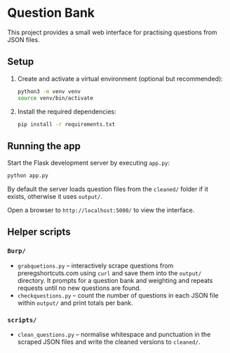 # Question Bank

This project provides a small web interface for practising questions from JSON files.

## Setup

1. Create and activate a virtual environment (optional but recommended):

   ```bash
   python3 -m venv venv
   source venv/bin/activate
   ```

2. Install the required dependencies:

   ```bash
   pip install -r requirements.txt
   ```

## Running the app

Start the Flask development server by executing `app.py`:

```bash
python app.py
```

By default the server loads question files from the `cleaned/` folder if it exists, otherwise it uses `output/`.

Open a browser to `http://localhost:5000/` to view the interface.

## Helper scripts

### `Burp/`

* `grabquetions.py` – interactively scrape questions from preregshortcuts.com using `curl` and save them into the `output/` directory. It prompts for a question bank and weighting and repeats requests until no new questions are found.
* `checkquestions.py` – count the number of questions in each JSON file within `output/` and print totals per bank.

### `scripts/`

* `clean_questions.py` – normalise whitespace and punctuation in the scraped JSON files and write the cleaned versions to `cleaned/`.

